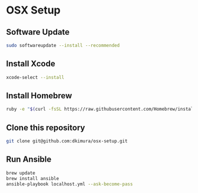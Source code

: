 # OSX Setup

## Software Update

```bash
sudo softwareupdate --install --recommended
```

## Install Xcode

```bash
xcode-select --install
```

## Install Homebrew

```bash
ruby -e "$(curl -fsSL https://raw.githubusercontent.com/Homebrew/install/master/install)"
```

## Clone this repository

```bash
git clone git@github.com:dkimura/osx-setup.git
```

## Run Ansible

```bash
brew update
brew install ansible
ansible-playbook localhost.yml --ask-become-pass
```
